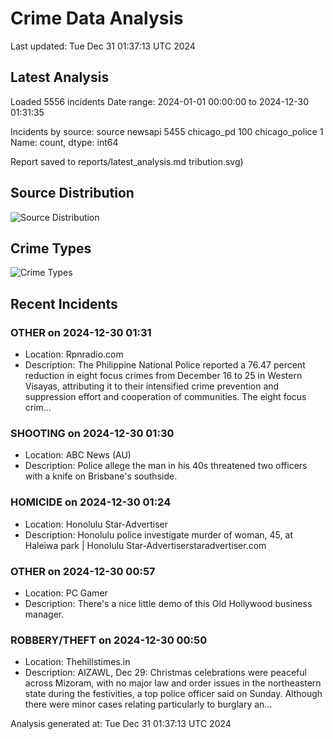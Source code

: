 # Crime Data Analysis
Last updated: Tue Dec 31 01:37:13 UTC 2024

## Latest Analysis

Loaded 5556 incidents
Date range: 2024-01-01 00:00:00 to 2024-12-30 01:31:35

Incidents by source:
source
newsapi           5455
chicago_pd         100
chicago_police       1
Name: count, dtype: int64

Report saved to reports/latest_analysis.md
tribution.svg)

## Source Distribution
![Source Distribution](images/source_distribution.svg)

## Crime Types
![Crime Types](images/crime_types.svg)

## Recent Incidents

### OTHER on 2024-12-30 01:31
- Location: Rpnradio.com
- Description: The Philippine National Police reported a 76.47 percent reduction in eight focus crimes from December 16 to 25 in Western Visayas, attributing it to their intensified crime prevention and suppression effort and cooperation of communities. The eight focus crim…


### SHOOTING on 2024-12-30 01:30
- Location: ABC News (AU)
- Description: Police allege the man in his 40s threatened two officers with a knife on Brisbane's southside.


### HOMICIDE on 2024-12-30 01:24
- Location: Honolulu Star-Advertiser
- Description: Honolulu police investigate murder of woman, 45, at Haleiwa park | Honolulu Star-Advertiserstaradvertiser.com


### OTHER on 2024-12-30 00:57
- Location: PC Gamer
- Description: There's a nice little demo of this Old Hollywood business manager.


### ROBBERY/THEFT on 2024-12-30 00:50
- Location: Thehillstimes.in
- Description: AIZAWL, Dec 29: Christmas celebrations were peaceful across Mizoram, with no major law and order issues in the northeastern state during the festivities, a top police officer said on Sunday. Although there were minor cases relating particularly to burglary an…

Analysis generated at: Tue Dec 31 01:37:13 UTC 2024
